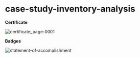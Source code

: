 # case-study-inventory-analysis


**Certificate**

![certificate_page-0001](https://github.com/shrutipitale/case-study-inventory-analysis/assets/80112581/16e9aa27-3301-4690-aee3-808903c71c7e)

**Badges**

![statement-of-accomplishment](https://github.com/shrutipitale/case-study-inventory-analysis/assets/80112581/f9c1bffe-af0e-4f47-bd26-618622ff86f5)
